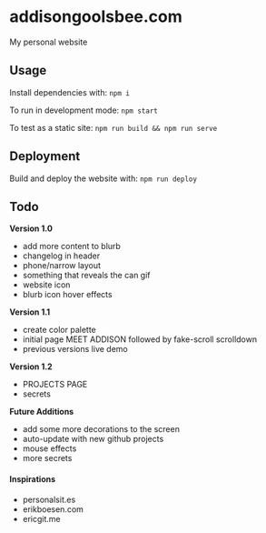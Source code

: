 # addisongoolsbee.com

My personal website

## Usage

Install dependencies with: `npm i`

To run in development mode: `npm start`

To test as a static site: `npm run build && npm run serve`

## Deployment

Build and deploy the website with: `npm run deploy`

## Todo

**Version 1.0**
- add more content to blurb
- changelog in header
- phone/narrow layout
- something that reveals the can gif
- website icon
- blurb icon hover effects

**Version 1.1**
- create color palette
- initial page MEET ADDISON followed by fake-scroll scrolldown
- previous versions live demo

**Version 1.2**
- PROJECTS PAGE
- secrets

**Future Additions**
- add some more decorations to the screen
- auto-update with new github projects
- mouse effects
- more secrets


#### Inspirations
- personalsit.es
- erikboesen.com
- ericgit.me
